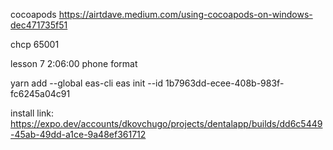 cocoapods
https://airtdave.medium.com/using-cocoapods-on-windows-dec471735f51

chcp 65001

lesson 7 2:06:00 phone format

yarn add --global eas-cli
eas init --id 1b7963dd-ecee-408b-983f-fc6245a04c91

install link:
https://expo.dev/accounts/dkovchugo/projects/dentalapp/builds/dd6c5449-45ab-49dd-a1ce-9a48ef361712